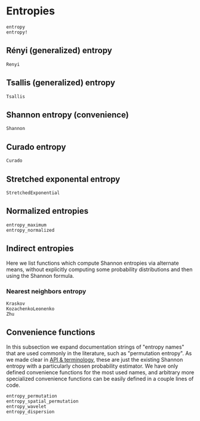 # Entropies

```@docs
entropy
entropy!
```

## Rényi (generalized) entropy

```@docs
Renyi
```

## Tsallis (generalized) entropy

```@docs
Tsallis
```

## Shannon entropy (convenience)

```@docs
Shannon
```

## Curado entropy

```@docs
Curado
```

## Stretched exponental entropy

```@docs
StretchedExponential
```

## Normalized entropies

```@docs
entropy_maximum
entropy_normalized
```

## Indirect entropies

Here we list functions which compute Shannon entropies via alternate means, without explicitly computing some probability distributions and then using the Shannon formula.

### Nearest neighbors entropy

```@docs
Kraskov
KozachenkoLeonenko
Zhu
```

## Convenience functions

In this subsection we expand documentation strings of "entropy names" that are used commonly in the literature, such as "permutation entropy". As we made clear in [API & terminology](@ref), these are just the existing Shannon entropy with a particularly chosen probability estimator. We have only defined convenience functions for the most used names, and arbitrary more specialized convenience functions can be easily defined in a couple lines of code.

```@docs
entropy_permutation
entropy_spatial_permutation
entropy_wavelet
entropy_dispersion
```
